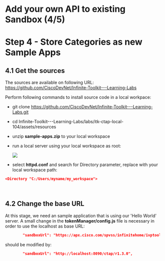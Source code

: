 #  Add your own API to existing Sandbox (4/5)


# Step 4 - Store Categories as new Sample Apps


## 4.1 Get the sources

The sources are available on following URL:
https://github.com/CiscoDevNet/Infinite-Toolkit---Learning-Labs

Perform following commands to install source code in a local workpace:
- git clone https://github.com/CiscoDevNet/Infinite-Toolkit---Learning-Labs.git
- cd Infinite-Toolkit---Learning-Labs/labs/itk-ctap-local-104/assets/resources
- unzip **sample-apps.zip** to your local workspace
- run a local server using your local workspace as root:

  ![](/posts/files/itk-ctap-local-104/assets/images/Start-REF-API-104-03_xampp.jpg)<br/>

- select **httpd.conf** and search for Directory parameter, replace with your local workspace path:

```json
<Directory "C:/Users/myname/my_workspace">
```
</br>


## 4.2 Change the base URL 

At this stage, we need an sample application that is using our 'Hello World' server.
A small change in the **tokenManager/config.js** file is necessary in order to use the localhost as base URL:

```json
		"sandboxUrl": "https://apx.cisco.com/spvss/infinitehome/ivptoolkit/clientrefapi/sandbox_0.4.1",
```


should be modified by:
```json
		"sandboxUrl": "http://localhost:8090/ctap/r1.3.0",
```
</br>



<br>


